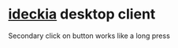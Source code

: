 # [ideckia](https://ideckia.github.io/) desktop client

Secondary click on button works like a long press